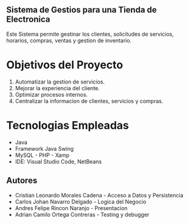 ## Sistema de Gestios para una Tienda de Electronica

Este Sistema permite gestinar los clientes, solicitudes de servicios, horarios, compras, ventas y gestion de inventario.

# Objetivos del Proyecto
1. Automatizar la gestion de servicios.
2. Mejorar la experiencia del cliente.
3. Optimizar procesos internos.
4. Centralizar la informacion de clientes, servicios y compras.

# Tecnologias Empleadas
- Java
- Framework Java Swing
- MySQL - PHP - Xamp
- IDE: Visual Studio Code, NetBeans 


## Autores
- Cristian Leonardo Morales Cadena - Acceso a Datos y Persistencia
- Carlos Johan Navarro Delgado - Logica del Negocio
- Andres Felipe Rincon Naranjo - Presentacion
- Adrian Camilo Ortega Contreras - Testing y debugger
